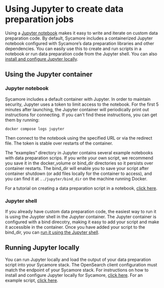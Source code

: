# Using Jupyter to create data preparation jobs

Using a [Jupyter notebook](https://jupyter.org/) makes it easy to write and iterate on custom data preparation code. By default, Sycamore includes a containerized Jupyter notebook configured with Sycamore’s data preparation libraries and other dependencies. You can easily use this to create and run scripts in a notebook or run data preparation code from the Jupyter shell. You can also [install and configure Jupyter locally](###running-jupyter-locally).

## Using the Jupyter container

### Jupyter notebook

Sycamore includes a default container with Jupyter. In order to maintain security, Jupyter uses a token to limit access to the notebook. For the first 5 minutes after launching, the Jupyter container will periodically print out instructions for connecting. If you can't find these instructions, you can get them by running:

`docker compose logs jupyter`

Then connect to the notebook using the specified URL or via the redirect file. The token is stable over restarts of the container.

The “examples” directory in Jupyter contains several example notebooks with data preparation scrips. If you write your own script, we recommend you save it in the docker_volume or bind_dir directories so it persists over container restarts. The bind_dir will enable you to save your script after container shutdown (or add files locally for the container to access), and you can find it at `../jupyter/bind_dir` on the machine running Docker.

For a tutorial on creating a data preparation script in a notebook, [click here](/tutorials/sycamore-jupyter-dev-example.md).

### Jupyter shell

If you already have custom data preparation code, the easiest way to run it is using the Juypter shell in the Jupyter container. The Jupyter container is configured with a bind direcotry, making it easy to add your script and make it accessible in the container. Once you have added your script to the bind_dir, you can [run it using the Jupyter shell](/running_a_data_preparation_job.md#using-jupyter-container).

## Running Jupyter locally

You can run Jupyter locally and load the output of your data preparation script into your Sycamore stack. The OpenSearch client configuration must match the endpoint of your Sycamore stack. For instructions on how to install and configure Jupyter locally for Sycamore, [click here](/sycamore-jupyter-dev-example.md#in-your-local-development-environment). For an example script, [click here](https://github.com/aryn-ai/sycamore/blob/main/notebooks/sycamore_local_dev_example.ipynb). 
